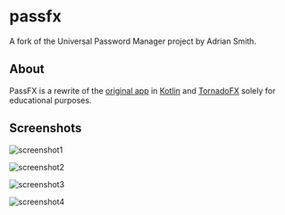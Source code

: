 # passfx
A fork of the Universal Password Manager project by Adrian Smith.

## About
PassFX is a rewrite of the [original app](https://github.com/adrian/upm-swing) in [Kotlin](https://github.com/JetBrains/kotlin) and [TornadoFX](https://github.com/edvin/tornadofx) solely for educational purposes.

## Screenshots
![screenshot1](https://i.imgur.com/CRH7kxi.png)

![screenshot2](https://i.imgur.com/CuIb4cL.png)

![screenshot3](https://i.imgur.com/BFOU94h.png)

![screenshot4](https://i.imgur.com/PThFqo6.png)